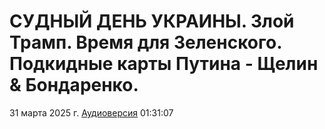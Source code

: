 # СУДНЫЙ ДЕНЬ УКРАИНЫ. Злой Трамп. Время для Зеленского. Подкидные карты Путина - Щелин & Бондаренко.

31 марта 2025 г. [Аудиоверсия](https://e.pcloud.link/publink/show?code=XZLCndZwraFdyrx6WzogrnkTHjkWFx8X00V) 01:31:07
